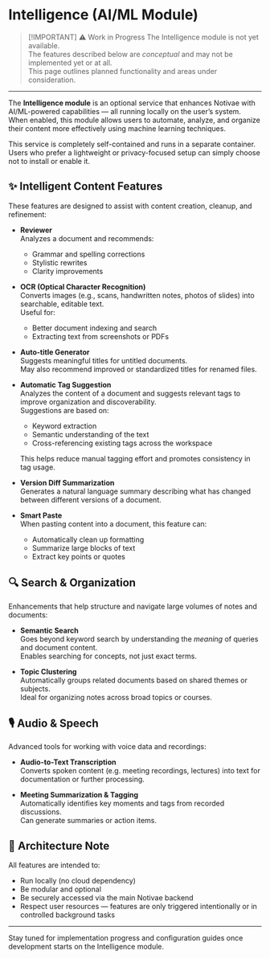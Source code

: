 # Intelligence (AI/ML Module)

> [!IMPORTANT] ⚠️ Work in Progress
> The Intelligence module is not yet available.  
> The features described below are *conceptual* and may not be implemented yet or at all.  
> This page outlines planned functionality and areas under consideration.

---

The **Intelligence module** is an optional service that enhances Notivae with AI/ML-powered capabilities — all running locally on the user’s system. When enabled, this module allows users to automate, analyze, and organize their content more effectively using machine learning techniques.  

This service is completely self-contained and runs in a separate container. Users who prefer a lightweight or privacy-focused setup can simply choose not to install or enable it.  

## ✨ Intelligent Content Features

These features are designed to assist with content creation, cleanup, and refinement:

- **Reviewer**  
  Analyzes a document and recommends:
  - Grammar and spelling corrections
  - Stylistic rewrites
  - Clarity improvements

- **OCR (Optical Character Recognition)**  
  Converts images (e.g., scans, handwritten notes, photos of slides) into searchable, editable text.  
  Useful for:
  - Better document indexing and search
  - Extracting text from screenshots or PDFs

- **Auto-title Generator**  
  Suggests meaningful titles for untitled documents.  
  May also recommend improved or standardized titles for renamed files.

- **Automatic Tag Suggestion**  
  Analyzes the content of a document and suggests relevant tags to improve organization and discoverability.  
  Suggestions are based on:
  - Keyword extraction
  - Semantic understanding of the text
  - Cross-referencing existing tags across the workspace

  This helps reduce manual tagging effort and promotes consistency in tag usage.

- **Version Diff Summarization**  
  Generates a natural language summary describing what has changed between different versions of a document.

- **Smart Paste**  
  When pasting content into a document, this feature can:
  - Automatically clean up formatting
  - Summarize large blocks of text
  - Extract key points or quotes

## 🔍 Search & Organization

Enhancements that help structure and navigate large volumes of notes and documents:

- **Semantic Search**  
  Goes beyond keyword search by understanding the *meaning* of queries and document content.  
  Enables searching for concepts, not just exact terms.

- **Topic Clustering**  
  Automatically groups related documents based on shared themes or subjects.  
  Ideal for organizing notes across broad topics or courses.

## 🎙️ Audio & Speech

Advanced tools for working with voice data and recordings:

- **Audio-to-Text Transcription**  
  Converts spoken content (e.g. meeting recordings, lectures) into text for documentation or further processing.

- **Meeting Summarization & Tagging**  
  Automatically identifies key moments and tags from recorded discussions.  
  Can generate summaries or action items.

## 🧩 Architecture Note

All features are intended to:
- Run locally (no cloud dependency)
- Be modular and optional
- Be securely accessed via the main Notivae backend
- Respect user resources — features are only triggered intentionally or in controlled background tasks

---

Stay tuned for implementation progress and configuration guides once development starts on the Intelligence module.
